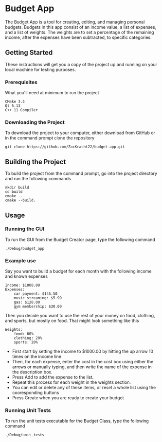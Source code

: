# Budget App
The Budget App is a tool for creating, editing, and managing personal budgets. Budgets in this app consist of an income value, a list of expenses, and a list of weights. The weights are to set a percentage of the remaining income, after the expenses have been subtracted, to specific categories.

## Getting Started
These instructions will get you a copy of the project up and running on your local machine for testing purposes.

### Prerequisites
What you'll need at minimum to run the project

```
CMake 3.5
Qt 5.13
C++ 11 Compiler
```

### Downloading the Project
To download the project to your computer, either download from GitHub or in the command prompt clone the repository

```
git clone https://github.com/ZacKracht22/budget-app.git
```

## Building the Project
To build the project from the command prompt, go into the project directory and run the following commands

```
mkdir build
cd build
cmake ..
cmake --build.
```

## Usage

### Running the GUI
To run the GUI from the Budget Creator page, type the following command

```
./Debug/budget_app
```

### Example use
Say you want to build a budget for each month with the following income and known expenses

```
Income: $1000.00
Expenses:
	car payment: $145.50
	music streaming: $5.99
	gas: $120.00
	gym membership: $30.00
```
Then you decide you want to use the rest of your money on food, clothing, and sports, but mostly on food. That might look something like this
```
Weights:
	food: 60%
	clothing: 20%
	sports: 20%
```
* First start by setting the income to $1000.00 by hitting the up arrow 10 times on the income line
* Then, for each expense, enter the cost in the cost box using either the arrows or manually typing, and then write the name of the expense in the description box.
* Press Add to add the expense to the list.
* Repeat this process for each weight in the weights section.
* You can edit or delete any of these items, or reset a whole list using the cooresponding buttons
* Press Create when you are ready to create your budget

### Running Unit Tests
To run the unit tests executable for the Budget Class, type the following command

```
./Debug/unit_tests
```
